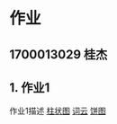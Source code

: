 # 作业
## 1700013029 桂杰
## 1. 作业1

作业1描述
[柱状图](Kiddogsj.github.io/Bar.html)
[词云](Kiddogsj.github.io/WordCloud.html)
[饼图](Kiddogsj.github.io/Pie.html)
